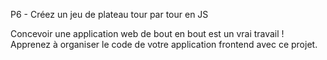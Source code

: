 P6 - Créez un jeu de plateau tour par tour en JS

Concevoir une application web de bout en bout est un vrai travail ! Apprenez à organiser le code de votre application frontend avec ce projet.
